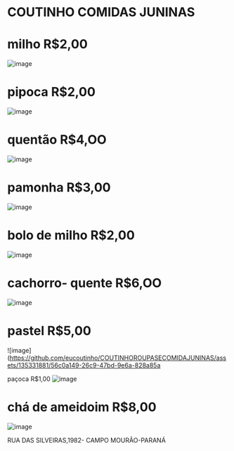 # COUTINHO COMIDAS JUNINAS

# milho R$2,00
![image](https://github.com/eucoutinho/COUTINHOROUPASECOMIDAJUNINAS/assets/135331881/ede79c79-961c-4498-b3e8-8036c72dea06)



# pipoca R$2,00
![image](https://github.com/eucoutinho/COUTINHOROUPASECOMIDAJUNINAS/assets/135331881/146dd71b-388c-433d-8b73-99f00b7277a7)



# quentão R$4,OO
![image](https://github.com/eucoutinho/COUTINHOROUPASECOMIDAJUNINAS/assets/135331881/949bef0d-72c7-489c-9d1e-a70f1afba2c1)




# pamonha R$3,00
![image](https://github.com/eucoutinho/COUTINHOROUPASECOMIDAJUNINAS/assets/135331881/844a080f-a6fb-439e-820d-93e59310c569)



# bolo de milho R$2,00
![image](https://github.com/eucoutinho/COUTINHOROUPASECOMIDAJUNINAS/assets/135331881/74c0da84-cef1-46ed-8c9c-062484535804)



# cachorro- quente R$6,OO
![image](https://github.com/eucoutinho/COUTINHOROUPASECOMIDAJUNINAS/assets/135331881/ce0df9cc-083b-43a2-b87e-7709e3bffdc3)



# pastel R$5,00
![image](https://github.com/eucoutinho/COUTINHOROUPASECOMIDAJUNINAS/assets/135331881/56c0a149-26c9-47bd-9e6a-828a85a 


paçoca R$1,00
![image](https://github.com/eucoutinho/COUTINHOROUPASECOMIDAJUNINAS/assets/135331881/a84c8f55-f95c-418e-93d3-9504afa449d2)



# chá de ameidoim R$8,00
![image](https://github.com/eucoutinho/COUTINHOROUPASECOMIDAJUNINAS/assets/135331881/60039675-b5f7-462c-8056-97722fb4f328)



RUA DAS SILVEIRAS,1982- CAMPO MOURÃO-PARANÁ




